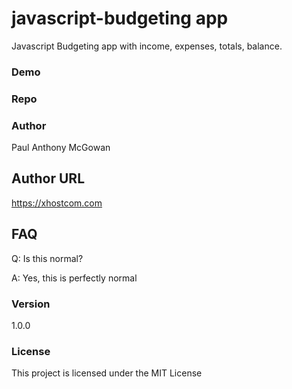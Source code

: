 # javascript-budgeting app
Javascript Budgeting app with income, expenses, totals, balance.

### Demo

### Repo 

### Author

Paul Anthony McGowan

## Author URL

https://xhostcom.com

## FAQ

Q: Is this normal?

A: Yes, this is perfectly normal

### Version

1.0.0

### License

This project is licensed under the MIT License
